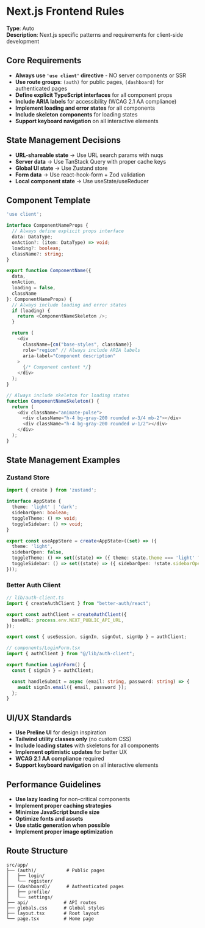 # Next.js Frontend Rules

**Type**: Auto  
**Description**: Next.js specific patterns and requirements for client-side development

## Core Requirements

- **Always use `'use client'` directive** - NO server components or SSR
- **Use route groups**: `(auth)` for public pages, `(dashboard)` for authenticated pages
- **Define explicit TypeScript interfaces** for all component props
- **Include ARIA labels** for accessibility (WCAG 2.1 AA compliance)
- **Implement loading and error states** for all components
- **Include skeleton components** for loading states
- **Support keyboard navigation** on all interactive elements

## State Management Decisions

- **URL-shareable state** → Use URL search params with nuqs
- **Server data** → Use TanStack Query with proper cache keys
- **Global UI state** → Use Zustand store
- **Form data** → Use react-hook-form + Zod validation
- **Local component state** → Use useState/useReducer

## Component Template

```typescript
'use client';

interface ComponentNameProps {
  // Always define explicit props interface
  data: DataType;
  onAction?: (item: DataType) => void;
  loading?: boolean;
  className?: string;
}

export function ComponentName({
  data,
  onAction,
  loading = false,
  className
}: ComponentNameProps) {
  // Always include loading and error states
  if (loading) {
    return <ComponentNameSkeleton />;
  }

  return (
    <div
      className={cn("base-styles", className)}
      role="region" // Always include ARIA labels
      aria-label="Component description"
    >
      {/* Component content */}
    </div>
  );
}

// Always include skeleton for loading states
function ComponentNameSkeleton() {
  return (
    <div className="animate-pulse">
      <div className="h-4 bg-gray-200 rounded w-3/4 mb-2"></div>
      <div className="h-4 bg-gray-200 rounded w-1/2"></div>
    </div>
  );
}
```

## State Management Examples

### Zustand Store
```typescript
import { create } from 'zustand';

interface AppState {
  theme: 'light' | 'dark';
  sidebarOpen: boolean;
  toggleTheme: () => void;
  toggleSidebar: () => void;
}

export const useAppStore = create<AppState>((set) => ({
  theme: 'light',
  sidebarOpen: false,
  toggleTheme: () => set((state) => ({ theme: state.theme === 'light' ? 'dark' : 'light' })),
  toggleSidebar: () => set((state) => ({ sidebarOpen: !state.sidebarOpen })),
}));
```

### Better Auth Client
```typescript
// lib/auth-client.ts
import { createAuthClient } from "better-auth/react";

export const authClient = createAuthClient({
  baseURL: process.env.NEXT_PUBLIC_API_URL,
});

export const { useSession, signIn, signOut, signUp } = authClient;

// components/LoginForm.tsx
import { authClient } from "@/lib/auth-client";

export function LoginForm() {
  const { signIn } = authClient;

  const handleSubmit = async (email: string, password: string) => {
    await signIn.email({ email, password });
  };
}
```

## UI/UX Standards

- **Use Preline UI** for design inspiration
- **Tailwind utility classes only** (no custom CSS)
- **Include loading states** with skeletons for all components
- **Implement optimistic updates** for better UX
- **WCAG 2.1 AA compliance** required
- **Support keyboard navigation** on all interactive elements

## Performance Guidelines

- **Use lazy loading** for non-critical components
- **Implement proper caching strategies**
- **Minimize JavaScript bundle size**
- **Optimize fonts and assets**
- **Use static generation when possible**
- **Implement proper image optimization**

## Route Structure

```
src/app/
├── (auth)/           # Public pages
│   ├── login/
│   └── register/
├── (dashboard)/      # Authenticated pages
│   ├── profile/
│   └── settings/
├── api/             # API routes
├── globals.css      # Global styles
├── layout.tsx       # Root layout
└── page.tsx         # Home page
```
